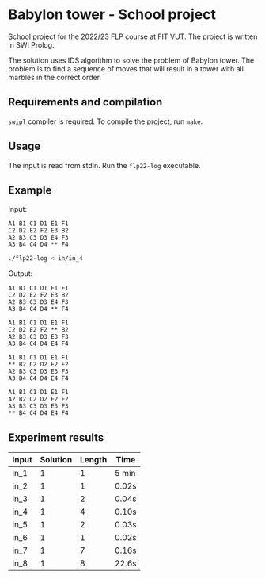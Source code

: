 # Babylon tower - School project

School project for the 2022/23 FLP course at FIT VUT.
The project is written in SWI Prolog.

The solution uses IDS algorithm to solve the problem of Babylon tower.
The problem is to find a sequence of moves that will result in a tower with all marbles in the correct order.

## Requirements and compilation

`swipl` compiler is required.
To compile the project, run `make`.

## Usage

The input is read from stdin.
Run the `flp22-log` executable.


## Example

Input:
```
A1 B1 C1 D1 E1 F1 
C2 D2 E2 F2 E3 B2 
A2 B3 C3 D3 E4 F3 
A3 B4 C4 D4 ** F4
```

```bash
./flp22-log < in/in_4
```

Output:
```
A1 B1 C1 D1 E1 F1 
C2 D2 E2 F2 E3 B2 
A2 B3 C3 D3 E4 F3 
A3 B4 C4 D4 ** F4 

A1 B1 C1 D1 E1 F1 
C2 D2 E2 F2 ** B2 
A2 B3 C3 D3 E3 F3 
A3 B4 C4 D4 E4 F4 

A1 B1 C1 D1 E1 F1 
** B2 C2 D2 E2 F2 
A2 B3 C3 D3 E3 F3 
A3 B4 C4 D4 E4 F4 

A1 B1 C1 D1 E1 F1 
A2 B2 C2 D2 E2 F2 
A3 B3 C3 D3 E3 F3 
** B4 C4 D4 E4 F4
```

## Experiment results

| Input | Solution | Length | Time |
|-------|--------|-------|-----|
| in_1  | 1      | 1     | 5 min |
| in_2              | 1      | 1     | 0.02s |
| in_3              | 1      | 2     | 0.04s |
| in_4 | 1   | 4     | 0.10s |
| in_5              | 1      | 2     | 0.03s |
| in_6              | 1      | 1     | 0.02s |
| in_7              | 1      | 7     | 0.16s |
| in_8              | 1      | 8     | 22.6s |

